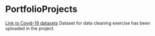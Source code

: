 # PortfolioProjects

[Link to Covid-19 datasets](https://ourworldindata.org/covid-deaths)
Dataset for data cleaning exercise has been uploaded in the project.
